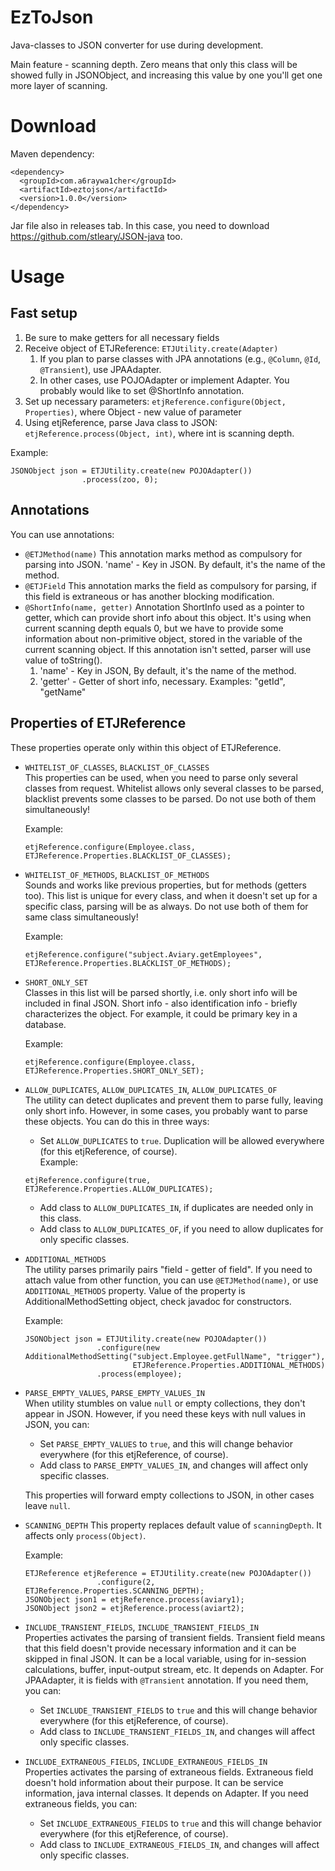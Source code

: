 # EzToJson
Java-classes to JSON converter for use during development.  

Main feature - scanning depth. Zero means that only this class will be showed
fully in JSONObject, and increasing this value by one you'll get one more
layer of scanning.

# Download
Maven dependency:
```
<dependency>
  <groupId>com.a6raywa1cher</groupId>
  <artifactId>eztojson</artifactId>
  <version>1.0.0</version>
</dependency>
```
Jar file also in releases tab. In this case, you need to download https://github.com/stleary/JSON-java too.


# Usage
## Fast setup
1. Be sure to make getters for all necessary fields
2. Receive object of ETJReference: `ETJUtility.create(Adapter)`
   1. If you plan to parse classes with JPA annotations (e.g., `@Column`, `@Id`, `@Transient`), use JPAAdapter.
   2. In other cases, use POJOAdapter or implement Adapter. You probably would like to set @ShortInfo annotation.
3. Set up necessary parameters: `etjReference.configure(Object, Properties)`, where Object - new value of parameter
4. Using etjReference, parse Java class to JSON: `etjReference.process(Object, int)`, where int is scanning depth.  
  
Example:
```
JSONObject json = ETJUtility.create(new POJOAdapter())
				.process(zoo, 0);
```
## Annotations
You can use annotations:
* `@ETJMethod(name)` This annotation marks method as compulsory for parsing into JSON. 'name' - Key in JSON. 
By default, it's the name of the method.
* `@ETJField` This annotation marks the field as compulsory for parsing, if this field is extraneous or has another 
blocking modification.
* `@ShortInfo(name, getter)` Annotation ShortInfo used as a pointer to getter, which can provide short info about 
this object. It's using when current scanning depth equals 0, but we have to provide some information about 
non-primitive object, stored in the variable of the current scanning object. If this annotation isn't setted, parser 
will use value of toString().
   1. 'name' - Key in JSON, By default, it's the name of the method.
   2. 'getter' - Getter of short info, necessary. Examples: "getId", "getName"
## Properties of ETJReference
These properties operate only within this object of ETJReference. 
* `WHITELIST_OF_CLASSES`, `BLACKLIST_OF_CLASSES`  
   This properties can be used, when you need to parse only several classes from request. Whitelist allows only several
   classes to be parsed, blacklist prevents some classes to be parsed. Do not use both of them simultaneously!
   
   Example:
   ```
   etjReference.configure(Employee.class, ETJReference.Properties.BLACKLIST_OF_CLASSES);
   ```
* `WHITELIST_OF_METHODS`, `BLACKLIST_OF_METHODS`  
    Sounds and works like previous properties, but for methods (getters too). This list is unique for every class, and
    when it doesn't set up for a specific class, parsing will be as always. Do not use both of them for same class 
    simultaneously!
    
    Example:
    ```
    etjReference.configure("subject.Aviary.getEmployees", ETJReference.Properties.BLACKLIST_OF_METHODS);
    ```
*  `SHORT_ONLY_SET`  
    Classes in this list will be parsed shortly, i.e. only short info will be included in final JSON. Short info - 
    also identification info - briefly characterizes the object. For example, it could be primary key in a database.
    
    Example:
    ```
    etjReference.configure(Employee.class, ETJReference.Properties.SHORT_ONLY_SET);
    ```
*  `ALLOW_DUPLICATES`, `ALLOW_DUPLICATES_IN`, `ALLOW_DUPLICATES_OF`  
    The utility can detect duplicates and prevent them to parse fully, leaving only short info. However, in some cases, 
    you probably want to parse these objects. You can do this in three ways:
    *   Set `ALLOW_DUPLICATES` to `true`. Duplication will be allowed everywhere (for this etjReference, of course).  
    Example:
    ```
    etjReference.configure(true, ETJReference.Properties.ALLOW_DUPLICATES);
    ```
    *   Add class to `ALLOW_DUPLICATES_IN`, if duplicates are needed only in this class.
    *   Add class to `ALLOW_DUPLICATES_OF`, if you need to allow duplicates for only specific classes.
*   `ADDITIONAL_METHODS`  
    The utility parses primarily pairs "field - getter of field". If you need to attach value from other function, you
    can use `@ETJMethod(name)`, or use `ADDITIONAL_METHODS` property. Value of the property is AdditionalMethodSetting
    object, check javadoc for constructors.
    
    Example: 
    ```
    JSONObject json = ETJUtility.create(new POJOAdapter())
    				.configure(new AdditionalMethodSetting("subject.Employee.getFullName", "trigger"), 
    						ETJReference.Properties.ADDITIONAL_METHODS)
    				.process(employee);
    ```
*   `PARSE_EMPTY_VALUES`, `PARSE_EMPTY_VALUES_IN`  
    When utility stumbles on value `null` or empty collections, they don't appear in JSON. However, if you need these 
    keys with null values in JSON, you can:
    *   Set `PARSE_EMPTY_VALUES` to `true`, and this will change behavior everywhere (for this etjReference, 
    of course).
    *   Add class to `PARSE_EMPTY_VALUES_IN`, and changes will affect only specific classes. 
    
    This properties will forward empty collections to JSON, in other cases leave `null`.
*   `SCANNING_DEPTH`
    This property replaces default value of `scanningDepth`. It affects only `process(Object)`.
    
    Example:
    ```
    ETJReference etjReference = ETJUtility.create(new POJOAdapter())
    				.configure(2, ETJReference.Properties.SCANNING_DEPTH);
    JSONObject json1 = etjReference.process(aviary1);
    JSONObject json2 = etjReference.process(aviart2);
    ```
*   `INCLUDE_TRANSIENT_FIELDS`, `INCLUDE_TRANSIENT_FIELDS_IN`  
    Properties activates the parsing of transient fields. Transient field means that this field doesn't provide 
    necessary information and it can be skipped in final JSON. It can be a local variable, using for in-session calculations, 
    buffer, input-output stream, etc. It depends on Adapter. For JPAAdapter, it is fields with `@Transient` annotation.
    If you need them, you can:
    *   Set `INCLUDE_TRANSIENT_FIELDS` to `true` and this will change behavior everywhere (for this etjReference, of 
    course).
    *   Add class to `INCLUDE_TRANSIENT_FIELDS_IN`, and changes will affect only specific classes. 
*   `INCLUDE_EXTRANEOUS_FIELDS`, `INCLUDE_EXTRANEOUS_FIELDS_IN`  
    Properties activates the parsing of extraneous fields.  Extraneous field doesn't hold information about their 
    purpose. It can be service information, java internal classes. It depends on Adapter. 
    If you need extraneous fields, you can:
    *   Set `INCLUDE_EXTRANEOUS_FIELDS` to `true` and this will change behavior everywhere (for this etjReference, of 
    course).
    *   Add class to `INCLUDE_EXTRANEOUS_FIELDS_IN`, and changes will affect only specific classes. 
